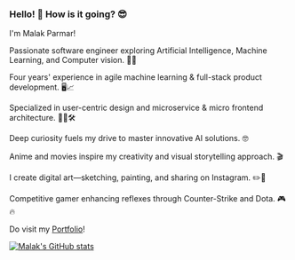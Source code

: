 ### Hello! 👋 How is it going? 😎

I'm Malak Parmar!

Passionate software engineer exploring Artificial Intelligence, Machine Learning, and Computer vision. 🤖💡

Four years' experience in agile machine learning & full-stack product development. 🖥️📈

Specialized in user-centric design and microservice & micro frontend architecture. 👨‍💻🛠️

Deep curiosity fuels my drive to master innovative AI solutions. 🤓

Anime and movies inspire my creativity and visual storytelling approach. 🎬

I create digital art—sketching, painting, and sharing on Instagram. ✏️🎨

Competitive gamer enhancing reflexes through Counter-Strike and Dota. 🎮🔥

Do visit my [Portfolio](https://malak29.github.io/)!

[![Malak's GitHub stats](https://github-readme-stats.vercel.app/api?username=malak29)](https://github.com/anuraghazra/github-readme-stats)
